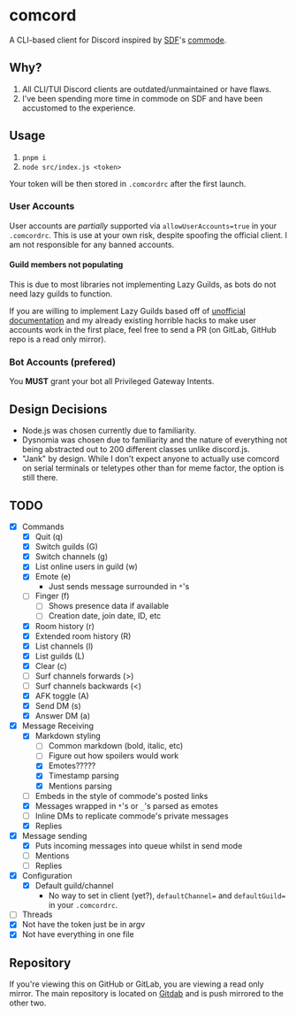 # comcord
A CLI-based client for Discord inspired by [SDF](https://sdf.org)'s [commode](https://sdf.org/?tutorials/comnotirc).

## Why?
1. All CLI/TUI Discord clients are outdated/unmaintained or have flaws.
2. I've been spending more time in commode on SDF and have been accustomed to the experience.

## Usage
1. `pnpm i`
2. `node src/index.js <token>`

Your token will be then stored in `.comcordrc` after the first launch.

### User Accounts
User accounts are _partially_ supported via `allowUserAccounts=true` in your `.comcordrc`.
This is use at your own risk, despite spoofing the official client. I am not responsible for any banned accounts.

#### Guild members not populating
This is due to most libraries not implementing Lazy Guilds, as bots do not need lazy guilds to function.

If you are willing to implement Lazy Guilds based off of [unofficial documentation](https://luna.gitlab.io/discord-unofficial-docs/lazy_guilds.html)
and my already existing horrible hacks to make user accounts work in the first place, feel free to send a PR (on GitLab, GitHub repo is a read only mirror).

### Bot Accounts (prefered)
You **MUST** grant your bot all Privileged Gateway Intents.

## Design Decisions
- Node.js was chosen currently due to familiarity.
- Dysnomia was chosen due to familiarity and the nature of everything not being abstracted out to 200 different classes unlike discord.js.
- "Jank" by design. While I don't expect anyone to actually use comcord on serial terminals or teletypes other than for meme factor, the option is still there.

## TODO
- [x] Commands
  - [x] Quit (q)
  - [x] Switch guilds (G)
  - [x] Switch channels (g)
  - [x] List online users in guild (w)
  - [x] Emote (e)
    - Just sends message surrounded in `*`'s
  - [ ] Finger (f)
    - [ ] Shows presence data if available
    - [ ] Creation date, join date, ID, etc
  - [x] Room history (r)
  - [x] Extended room history (R)
  - [x] List channels (l)
  - [x] List guilds (L)
  - [x] Clear (c)
  - [ ] Surf channels forwards (>)
  - [ ] Surf channels backwards (<)
  - [x] AFK toggle (A)
  - [x] Send DM (s)
  - [x] Answer DM (a)
- [x] Message Receiving
  - [x] Markdown styling
    - [ ] Common markdown (bold, italic, etc)
    - [ ] Figure out how spoilers would work
    - [x] Emotes?????
    - [x] Timestamp parsing
    - [x] Mentions parsing
  - [ ] Embeds in the style of commode's posted links
  - [x] Messages wrapped in `*`'s or `_`'s parsed as emotes
  - [ ] Inline DMs to replicate commode's private messages
  - [x] Replies
- [x] Message sending
  - [x] Puts incoming messages into queue whilst in send mode
  - [ ] Mentions
  - [ ] Replies
- [x] Configuration
  - [x] Default guild/channel
    - No way to set in client (yet?), `defaultChannel=` and `defaultGuild=` in your `.comcordrc`.
- [ ] Threads
- [x] Not have the token just be in argv
- [x] Not have everything in one file

## Repository
If you're viewing this on GitHub or GitLab, you are viewing a read only mirror.
The main repository is located on [Gitdab](https://gitdab.com/Cynosphere/comcord) and is push mirrored to the other two.
